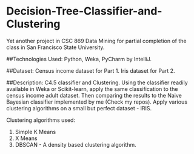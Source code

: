 # Decision-Tree-Classifier-and-Clustering
Yet another project in CSC 869 Data Mining for partial completion of the class in San Francisco State University.

##Technologies Used:
Python, Weka, PyCharm by IntelliJ.

##Dataset:
Census income dataset for Part 1.
Iris dataset for Part 2.

##Description:
C4.5 classifier and Clustering. Using the classifier readily available in Weka or Scikit-learn, apply the same classification to the census income adult dataset. Then comparing the results to the Naive Bayesian classifier implemented by me (Check my repos). 
Apply various clustering algorithms on a small but perfect dataset - IRIS. 

Clustering algorithms used:
1. Simple K Means
2. X Means
3. DBSCAN - A density based clustering algorithm.
